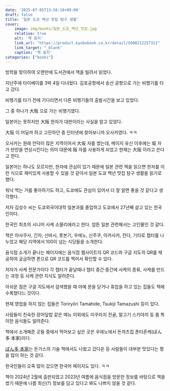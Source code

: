 ```yaml
---
date: '2025-07-05T13:58:18+09:00'
draft: false
title: '일본 도쿄 백년 맛집 탐구 생활'
cover: 
    image: img/books/일본_도쿄_백년_맛집.jpg
    relative: true
    alt: '책 표지'
    link_url: "https://product.kyobobook.co.kr/detail/S000212257311"
    link_target: "_blank"
    caption: '책 표지'
categories: ["books"]
---
```



방학을 맞이하여 오랜만에 도서관에서 책을 빌려서 읽었다.

지난주에 타이베이를 3박 4일 다녀왔다. 김포공항에서 송산 공항으로 가는 비행기를 타고 갔다. 

비행기를 타기 전에 기다리면서 다른 비행기들의 출발시간을 보고 있었다. 

그 중 하나가 大阪 으로 가는 비행기였다. 

일본어는 못하지만 大阪 한자가 대판이라는 사실을 알고 있었다.

大阪 이 어딜까 하고 고민하던 중 인터넷에 찾아보니까 오사카였다. ㅋㅋ 

오사카는 원래 언덕이 많은 지역이어서 大坂 자를 썼는데, 메이지 유신 이후에는 坂 자가 반란을 연상시킨다는 의미 대문에 阪 자를 사용하게 되었고 현재는 大阪 이라고 쓴다고 한다.

일본어는 하나도 모르지만, 한자에 관심이 있기 때문에 일본 관련 책을 읽으면 한자를 이런 식으로 재미있게 사용할 수 있을 것 같아서 일본 도쿄 백년 맛집 탐구 생활을 읽기로 했다. 

워낙 먹는 거를 좋아하기도 하고, 도쿄에도 관심이 있어서 더 잘 알면 좋을 것 같다고 생각했다.

저자 김성수 씨는 도쿄외국어대학 일본과를 졸업하고 도쿄에서 27년째 살고 있는 한국인이다. 

한국인 최초의 시니어 사케 소믈리에라고 한다. 암튼 일본 관련해서는 고인물인 것 같다. 

책은 아사쿠사, 긴자, 신바시, 롯본기, 우에노, 신주쿠, 아카사카, 칸다, 기타로 챕터를 나누었고 해당 지역에서 100이 넘는 식당들을 소개한다. 

음식점 소개가 끝나는 페이지에는 음식점 웹사이트의 QR 코드와 구글 지도의 QR를 제공하여 궁금하면 폰으로 QR 코드를 찍어서 확인할 수 있다.

저자가 사케 전문가이다 각 챕터가 끝날때나 챕터 중간 중간에 사케의 종류, 사케를 만드는 과정 등 사케 관련 지식도 알려준다.

아쉬운 점은 구글 지도에서 검색했을 때 아예 문을 닫거나 휴업을 하고 있는 집들도 책에 수록했다느 것이다. 

현재 영업을 하지 않는 집들은 Toriryōri Tamahide, Tsukiji Tamazushi 등이 있다.

사람들이 친숙한 장어덮밥 같은 메뉴 이외에도 미꾸라지 전골, 말고기 스키야끼 등 좀 특이한 음식들도 알려준다. 

책에서 소개해준 곳들 중에서 먹어보고 싶은 곳은 우에노에서 돈까츠집 폰타혼케(ぽん多 本家)이다. 

[ぽん多 本家](https://gurunavi.com/ko/g608200/mp/rst/)는 돈가스의 기술 책에서도 나왔고 갔다온 등 사람들이 대부분 맛있다는 평을 많이 하는 것 같다. 

한국인들이 오죽 많이 갔으면 한국어 페이지도 있다. ㅋㅋ 

책이 2024년 2월에 출판되었고 2023년 여름에 음식점을 방문한 정보를 바탕으로 책을 썼기 때문에 나름 최신(?) 정보를 담고 있다고 봐도 나쁘지 않을 것 같다. 